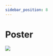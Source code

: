 ```yaml
---
sidebar_position: 8
---
```


# Poster

<img src="https://user-images.githubusercontent.com/73229775/236970844-d89254b4-1b94-422e-a2f4-952db4c4e4d8.png" />